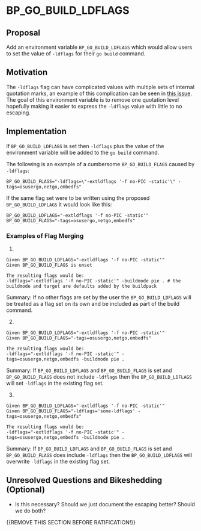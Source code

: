 # BP_GO_BUILD_LDFLAGS

## Proposal

Add an environment variable `BP_GO_BUILD_LDFLAGS` which would allow users to
set the value of `-ldflags` for their `go build` command.

## Motivation

The `-ldflags` flag can have complicated values with multiple sets of internal
quotation marks, an example of this complication can be seen in [this
issue](https://github.com/paketo-buildpacks/go-build/issues/129). The goal of
this environment variable is to remove one quotation level hopefully making it
easier to express the `-ldflags` value with little to no escaping.

## Implementation

If `BP_GO_BUILD_LDFLAGS` is set then `-ldflags` plus the value of the
environment variable will be added to the `go build` command.

The following is an example of a cumbersome `BP_GO_BUILD_FLAGS` caused by
`-ldflags`:

`BP_GO_BUILD_FLAGS="-ldflags=\"-extldflags '-f no-PIC -static'\" -tags=osusergo,netgo,embedfs"`

If the same flag set were to be written using the proposed
`BP_GO_BUILD_LDFLAGS` it would look like this:

`BP_GO_BUILD_LDFLAGS="-extldflags '-f no-PIC -static'" BP_GO_BUILD_FLAGS="-tags=osusergo,netgo,embedfs"`

### Examples of Flag Merging

1.
```
Given BP_GO_BUILD_LDFLAGS="-extldflags '-f no-PIC -static'"
Given BP_GO_BUILD_FLAGS is unset

The resulting flags would be:
-ldflags="-extldflags '-f no-PIC -static'" -buildmode pie . # the buildmode and target are defaults added by the buildpack
```
Summary: If no other flags are set by the user the `BP_GO_BUILD_LDFLAGS` will
be treated as a flag set on its own and be included as part of the build
command.

2.
```
Given BP_GO_BUILD_LDFLAGS="-extldflags '-f no-PIC -static'"
Given BP_GO_BUILD_FLAGS="-tags=osusergo,netgo,embedfs"

The resulting flags would be:
-ldflags="-extldflags '-f no-PIC -static'" -tags=osusergo,netgo,embedfs -buildmode pie .
```
Summary: If `BP_GO_BUILD_LDFLAGS` and `BP_GO_BUILD_FLAGS` is set and
`BP_GO_BUILD_FLAGS` does not include `-ldflags` then the `BP_GO_BUILD_LDFLAGS`
will set `-ldflags` in the existing flag set.

3.
```
Given BP_GO_BUILD_LDFLAGS="-extldflags '-f no-PIC -static'"
Given BP_GO_BUILD_FLAGS="-ldflags='some-ldflags' -tags=osusergo,netgo,embedfs"

The resulting flags would be:
-ldflags="-extldflags '-f no-PIC -static'" -tags=osusergo,netgo,embedfs -buildmode pie .
```
Summary: If `BP_GO_BUILD_LDFLAGS` and `BP_GO_BUILD_FLAGS` is set and
`BP_GO_BUILD_FLAGS` does include `-ldflags` then the `BP_GO_BUILD_LDFLAGS` will
overwrite `-ldflags` in the existing flag set.


## Unresolved Questions and Bikeshedding (Optional)

* Is this necessary? Should we just document the escaping better? Should we do
  both?

{{REMOVE THIS SECTION BEFORE RATIFICATION!}}
